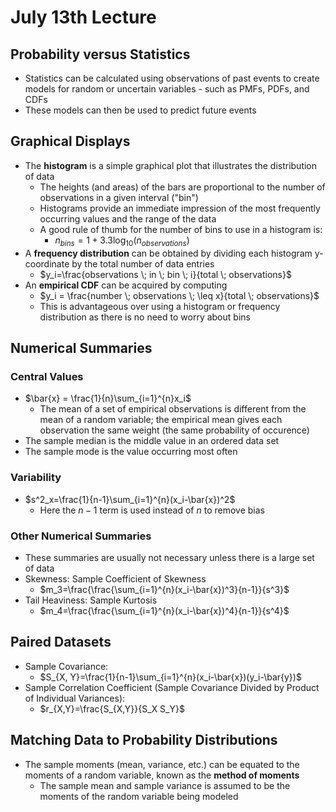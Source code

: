 # July 13th Lecture
## Probability versus Statistics
- Statistics can be calculated using observations of past events to create models for random or uncertain variables - such as PMFs, PDFs, and CDFs
- These models can then be used to predict future events
## Graphical Displays
- The **histogram** is a simple graphical plot that illustrates the distribution of data
    - The heights (and areas) of the bars are proportional to the number of observations in a given interval ("bin")
    - Histograms provide an immediate impression of the most frequently occurring values and the range of the data
    - A good rule of thumb for the number of bins to use in a histogram is:
        - $n_{bins}=1 + 3.3\log_{10}(n_{observations})$
- A **frequency distribution** can be obtained  by dividing each histogram y-coordinate by the total number of data entries
    - $y_i=\frac{observations \; in \; bin \; i}{total \; observations}$
- An **empirical CDF** can be acquired by computing
    - $y_i = \frac{number \; observations \; \leq x}{total \; observations}$
    - This is advantageous over using a histogram or frequency distribution as there is no need to worry about bins
## Numerical Summaries
### Central Values
- $\bar{x} = \frac{1}{n}\sum_{i=1}^{n}x_i$
    - The mean of a set of empirical observations is different from the mean of a random variable; the empirical mean gives each observation the same weight (the same probability of occurence)
- The sample median is the middle value in an ordered data set
- The sample mode is the value occurring most often
### Variability
- $s^2_x=\frac{1}{n-1}\sum_{i=1}^{n}(x_i-\bar{x})^2$
    - Here the $n - 1$ term is used instead of $n$ to remove bias
### Other Numerical Summaries
- These summaries are usually not necessary unless there is a large set of data
- Skewness: Sample Coefficient of Skewness
    - $m_3=\frac{\frac{\sum_{i=1}^{n}(x_i-\bar{x})^3}{n-1}}{s^3}$
- Tail Heaviness: Sample Kurtosis
    - $m_4=\frac{\frac{\sum_{i=1}^{n}(x_i-\bar{x})^4}{n-1}}{s^4}$
## Paired Datasets
- Sample Covariance:
    - $S_{X, Y}=\frac{1}{n-1}\sum_{i=1}^{n}(x_i-\bar{x})(y_i-\bar{y})$
- Sample Correlation Coefficient (Sample Covariance Divided by Product of Individual Variances):
    - $r_{X,Y}=\frac{S_{X,Y}}{S_X S_Y}$
## Matching Data to Probability Distributions
- The sample moments (mean, variance, etc.) can be equated to the moments of a random variable, known as the **method of moments**
    - The sample mean and sample variance is assumed to be the moments of the random variable being modeled

